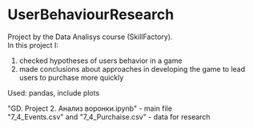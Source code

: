 # UserBehaviourResearch
Project by the Data Analisys course (SkillFactory).
<br>In this project I:
  1. checked hypotheses of users behavior in a game 
  2. made conclusions about approaches in developing the game to lead users to purchase more quickly

Used: pandas, include plots

"GD. Project 2. Анализ воронки.ipynb" - main file
<br>"7_4_Events.csv" and "7_4_Purchaise.csv" - data for research
